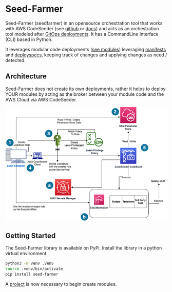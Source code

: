 # Seed-Farmer

Seed-Farmer (seedfarmer) in an opensource orchestration tool that works with AWS CodeSeeder (see [github](https://github.com/awslabs/aws-codeseeder) or [docs](https://aws-codeseeder.readthedocs.io/en/latest/)) and acts as an orchestration tool modeled after [GitOps deployments](https://www.gitops.tech/).  It has a CommandLine Interface (CLI) based in Python. 

It leverages modular code deployments ([see modules](https://seed-farmer.readthedocs.io/en/latest/usage.html#module-development)) leveraging [manifests](https://seed-farmer.readthedocs.io/en/latest/manifests.html) and [deployspecs](https://seed-farmer.readthedocs.io/en/latest/deployspec.html), keeping track of changes and applying changes as need / detected.


## Architecture
Seed-Farmer does not create its own deployments, rather it helps to deploy YOUR modules by acting as the broker between your module code and the AWS Cloud via AWS CodeSeeder.

![Seed-Farmer](docs/source/_static/SeedFarmer.png)


## Getting Started
The Seed-Farmer library is available on PyPi.  Install the library in a python virtual environment.


```bash
python3 -m venv .venv
source .venv/bin/activate
pip install seed-farmer
```

A [project](https://seed-farmer.readthedocs.io/en/latest/project_structure.html) is now necessary to begin create modules.  
